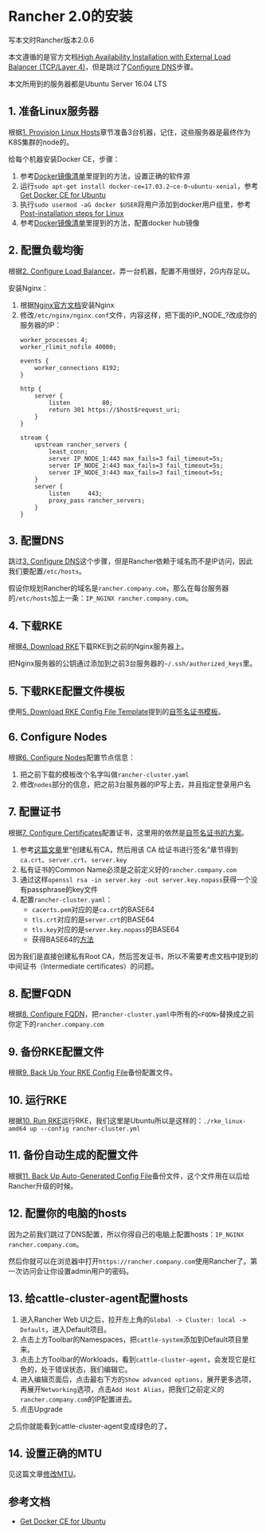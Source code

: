 # Rancher 2.0的安装

写本文时Rancher版本2.0.6

本文遵循的是官方文档[High Availability Installation with External Load Balancer (TCP/Layer 4)][ha-server-install]，但是跳过了[Configure DNS][3-configure-dns]步骤。

本文所用到的服务器都是Ubuntu Server 16.04 LTS

## 1. 准备Linux服务器

根据[1. Provision Linux Hosts][1-provision-linux-hosts]章节准备3台机器，记住，这些服务器是最终作为K8S集群的node的。

给每个机器安装Docker CE，步骤：

1. 参考[Docker镜像清单](../docker-mirrors.md)里提到的方法，设置正确的软件源
2. 运行`sudo apt-get install docker-ce=17.03.2~ce-0~ubuntu-xenial`，参考[Get Docker CE for Ubuntu][docker-ce-ubuntu]
3. 执行`sudo usermod -aG docker $USER`将用户添加到docker用户组里，参考[Post-installation steps for Linux][docker-linux-postinstall]
4. 参考[Docker镜像清单](../docker-mirrors.md)里提到的方法，配置docker hub镜像

## 2. 配置负载均衡

根据[2. Configure Load Balancer][2-configure-load-balancer]，弄一台机器，配置不用很好，2G内存足以。

安装Nginx：

1. 根据[Nginx官方文档][nginx-ubuntu]安装Nginx
2. 修改`/etc/nginx/nginx.conf`文件，内容这样，把下面的IP_NODE_?改成你的服务器的IP：
   ```
   worker_processes 4;
   worker_rlimit_nofile 40000;
   
   events {
       worker_connections 8192;
   }
   
   http {
       server {
           listen         80;
           return 301 https://$host$request_uri;
       }
   }
   
   stream {
       upstream rancher_servers {
           least_conn;
           server IP_NODE_1:443 max_fails=3 fail_timeout=5s;
           server IP_NODE_2:443 max_fails=3 fail_timeout=5s;
           server IP_NODE_3:443 max_fails=3 fail_timeout=5s;
       }
       server {
           listen     443;
           proxy_pass rancher_servers;
       }
   }
   ```

## 3. 配置DNS

跳过[3. Configure DNS][3-configure-dns]这个步骤，但是Rancher依赖于域名而不是IP访问，因此我们要配置`/etc/hosts`。

假设你规划Rancher的域名是`rancher.company.com`，那么在每台服务器的`/etc/hosts`加上一条：`IP_NGINX rancher.company.com`。

## 4. 下载RKE

根据[4. Download RKE][4-download-rke]下载RKE到之前的Nginx服务器上。

把Nginx服务器的公钥通过添加到之前3台服务器的`~/.ssh/authorized_keys`里。

## 5. 下载RKE配置文件模板

使用[5. Download RKE Config File Template][5-download-rke-config-file-template]提到的[自签名证书模板][self-signed-cert-template]。

## 6. Configure Nodes

根据[6. Configure Nodes][6-configure-nodes]配置节点信息：

1. 把之前下载的模板改个名字叫做`rancher-cluster.yaml`
2. 修改`nodes`部分的信息，把之前3台服务器的IP写上去，并且指定登录用户名

## 7. 配置证书

根据[7. Configure Certificates][7-configure-certificates]配置证书，这里用的依然是[自签名证书的方案][option-self-signed-cert]。

1. 参考[这篇文章][self-signed-certs-ca]里“创建私有CA，然后用该 CA 给证书进行签名”章节得到`ca.crt`、`server.crt`、`server.key`
2. 私有证书的Common Name必须是之前定义好的`rancher.company.com`
3. 通过这样`openssl rsa -in server.key -out server.key.nopass`获得一个没有passphrase的key文件
4. 配置`rancher-cluster.yaml`：
   * `cacerts.pem`对应的是`ca.crt`的BASE64
   * `tls.crt`对应的是`server.crt`的BASE64
   * `tls.key`对应的是`server.key.nopass`的BASE64
   * 获得BASE64的[方法][base64]

因为我们是直接创建私有Root CA，然后签发证书，所以不需要考虑文档中提到的中间证书（Intermediate certificates）的问题。	
## 8. 配置FQDN

根据[8. Configure FQDN][8-configure-fqdn]，把`rancher-cluster.yaml`中所有的`<FQDN>`替换成之前你定下的`rancher.company.com`

## 9. 备份RKE配置文件

根据[9. Back Up Your RKE Config File][9-back-up-your-rke-config-file]备份配置文件。

## 10. 运行RKE

根据[10. Run RKE][10-run-rke]运行RKE，我们这里是Ubuntu所以是这样的：`./rke_linux-amd64 up --config rancher-cluster.yml`

## 11. 备份自动生成的配置文件

根据[11. Back Up Auto-Generated Config File][11-back-up-auto-generated-config-file]备份文件，这个文件用在以后给Rancher升级的时候。

## 12. 配置你的电脑的hosts

因为之前我们跳过了DNS配置，所以你得自己的电脑上配置hosts：`IP_NGINX rancher.company.com`。

然后你就可以在浏览器中打开`https://rancher.company.com`使用Rancher了。第一次访问会让你设置admin用户的密码。

## 13. 给cattle-cluster-agent配置hosts

1. 进入Rancher Web UI之后，拉开左上角的`Global -> Cluster: local -> Default`，进入Default项目。
1. 点击上方Toolbar的Namespaces，把`cattle-system`添加到Default项目里来。
1. 点击上方Toolbar的Workloads，看到`cattle-cluster-agent`，会发现它是红色的，处于错误状态，我们编辑它。
1. 进入编辑页面后，点击最右下方的`Show advanced options`，展开更多选项，再展开`Networking`选项，点击`Add Host Alias`，把我们之前定义的`rancher.company.com`的IP配置进去。
1. 点击Upgrade

之后你就能看到cattle-cluster-agent变成绿色的了。

## 14. 设置正确的MTU

见这篇文章[修改MTU](change-mtu.md)。

## 参考文档

* [Get Docker CE for Ubuntu][docker-ce-ubuntu]

[ha-server-install]: https://rancher.com/docs/rancher/v2.x/en/installation/ha-server-install/
[docker-ce-ubuntu]: https://docs.docker.com/install/linux/docker-ce/ubuntu/
[docker-linux-postinstall]: https://docs.docker.com/install/linux/linux-postinstall/
[nginx-ubuntu]: https://www.nginx.com/resources/wiki/start/topics/tutorials/install/#official-debian-ubuntu-packages
[1-provision-linux-hosts]: https://rancher.com/docs/rancher/v2.x/en/installation/ha-server-install/#1-provision-linux-hosts
[2-configure-load-balancer]: https://rancher.com/docs/rancher/v2.x/en/installation/ha-server-install/#2-configure-load-balancer
[3-configure-dns]: https://rancher.com/docs/rancher/v2.x/en/installation/ha-server-install/#3-configure-dns
[4-download-rke]: https://rancher.com/docs/rancher/v2.x/en/installation/ha-server-install/#4-download-rke
[5-download-rke-config-file-template]: https://rancher.com/docs/rancher/v2.x/en/installation/ha-server-install/#5-download-rke-config-file-template
[6-configure-nodes]: https://rancher.com/docs/rancher/v2.x/en/installation/ha-server-install/#6-configure-nodes
[7-configure-certificates]: https://rancher.com/docs/rancher/v2.x/en/installation/ha-server-install/#7-configure-certificates
[8-configure-fqdn]: https://rancher.com/docs/rancher/v2.x/en/installation/ha-server-install/#8-configure-fqdn
[9-back-up-your-rke-config-file]: https://rancher.com/docs/rancher/v2.x/en/installation/ha-server-install/#9-back-up-your-rke-config-file
[10-run-rke]: https://rancher.com/docs/rancher/v2.x/en/installation/ha-server-install/#10-run-rke
[11-back-up-auto-generated-config-file]: https://rancher.com/docs/rancher/v2.x/en/installation/ha-server-install/#11-back-up-auto-generated-config-file
[option-self-signed-cert]: https://rancher.com/docs/rancher/v2.x/en/installation/ha-server-install/#option-a-bring-your-own-certificate-self-signed
[self-signed-cert-template]: https://raw.githubusercontent.com/rancher/rancher/e9d29b3f3b9673421961c68adf0516807d1317eb/rke-templates/3-node-certificate.yml
[base64]: https://rancher.com/docs/rancher/v2.x/en/installation/ha-server-install/#base64
[self-signed-certs-ca]: https://www.jianshu.com/p/e5f46dcf4664
